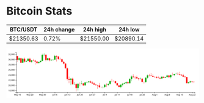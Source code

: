 # Bitcoin Stats

BTC/USDT|24h change|24h high|24h low|
|---|---|---|---|
|$21350.63|0.72%|$21550.00|$20890.14|

<img src="./chart.svg">
